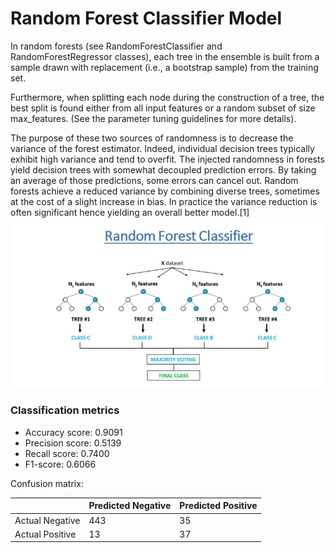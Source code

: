# Random Forest Classifier Model

In random forests (see RandomForestClassifier and RandomForestRegressor classes), each tree in the ensemble is built from a sample drawn with replacement (i.e., a bootstrap sample) from the training set.

Furthermore, when splitting each node during the construction of a tree, the best split is found either from all input features or a random subset of size max_features. (See the parameter tuning guidelines for more details).

The purpose of these two sources of randomness is to decrease the variance of the forest estimator. Indeed, individual decision trees typically exhibit high variance and tend to overfit. The injected randomness in forests yield decision trees with somewhat decoupled prediction errors. By taking an average of those predictions, some errors can cancel out. Random forests achieve a reduced variance by combining diverse trees, sometimes at the cost of a slight increase in bias. In practice the variance reduction is often significant hence yielding an overall better model.[1]
![Random Forest](how-random-forest-classifier-work.png)

### Classification metrics

- Accuracy score:   0.9091
- Precision score:  0.5139
- Recall score:     0.7400
- F1-score:         0.6066

Confusion matrix:

|     | Predicted Negative | Predicted Positive |
|-----|--------------------|--------------------|
|Actual Negative |        443         |         35          |
|Actual Positive |         13         |         37          |
